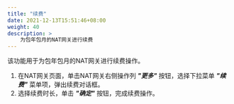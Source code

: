 ```yaml
---
title: "续费"
date: 2021-12-13T15:51:46+08:00
weight: 40
description: >
    为包年包月的NAT网关进行续费
---
```


该功能用于为包年包月的NAT网关进行续费操作。

1. 在NAT网关页面，单击NAT网关右侧操作列 **_"更多"_** 按钮，选择下拉菜单 **_"续费"_** 菜单项，弹出续费对话框。
2. 选择续费时长，单击 **_"确定"_** 按钮，完成续费操作。